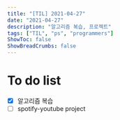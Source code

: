 ```yaml
---
title: "[TIL] 2021-04-27"
date: "2021-04-27"
description: "알고리즘 복습, 프로젝트"
tags: ["TIL", "ps", "programmers"]
ShowToc: false
ShowBreadCrumbs: false
---
```


# To do list
- [x] 알고리즘 복습
- [ ] spotify-youtube project

<br />
<br />